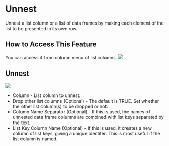 # Unnest

Unnest a list column or a list of data frames by making each element of the list to be presented in its own row.

## How to Access This Feature

You can access it from column menu of list columns.
![](images/unnest_col.png)

## Unnest

![](images/unnest_params.png)

* Column - List column to unnest.
* Drop other list columns (Optional) - The default is TRUE. Set whether the other list column(s) to be dropped or not.
* Column Name Separator (Optional) - If this is used, the names of unnested data frame columns are combined with list keys separated by the text.
* List Key Column Name (Optional) - If this is used, it creates a new column of list keys, giving a unique identifer. This is most useful if the list column is named.
